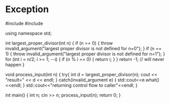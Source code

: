 # Exception

#include <iostream>
#include <stdexcept>

using namespace std;

int largest_proper_divisor(int n) {
    if (n == 0) {
        throw invalid_argument("largest proper divisor is not defined for n=0");
    }
    if (n == 1) {
        throw invalid_argument("largest proper divisor is not defined for n=1");
    }
    for (int i = n/2; i >= 1; --i) {
        if (n % i == 0) {
            return i;
        }
    }
    return -1; // will never happen
}

void process_input(int n) {
    try{
    int d = largest_proper_divisor(n);
    cout << "result=" << d << endl;
    }
    catch(invalid_argument e) {
        std::cout<<e.what()<<endl;
    }
    std::cout<<"returning control flow to caller"<<endl;
}

int main() {
    int n;
    cin >> n;
    process_input(n);
    return 0;
}
